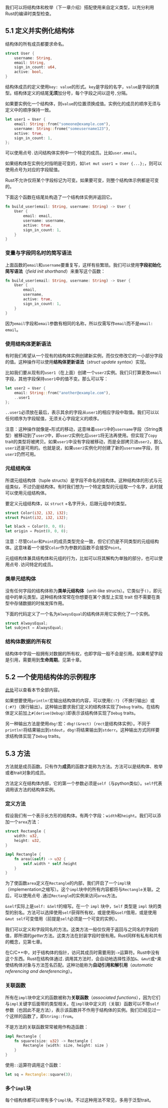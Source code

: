 我们可以将结构体和枚举（下一章介绍）搭配使用来自定义类型，以充分利用Rust的编译时类型检查。

## 5.1 定义并实例化结构体

结构体的所有成员都要求命名。

```rust
struct User {
    username: String,
    email: String,
    sign_in_count: u64,
    active: bool,
}
```

结构体成员的定义使用`key: value`的形式。`key`是字段的名字，`value`是字段的类型。结构体定义的结尾**无须**加分号，每个字段之间以逗号`,`分隔。

如果要实例化一个结构体，则`value`的位置须换成值。实例化的成员的顺序无须与定义中的顺序保持一致。

```rust
let user1 = User {
    email: String::from("someone@example.com"),
    username: String::frome("someusername123"),
    active: true,
    sign_in_count: 1,
};
```

可以使用点号`.`访问结构体实例中一个特定的成员。比如`user.email`。

如果结构体在实例化时指明是可变的，如`let mut user1 = User {...};`，则可以使用点号为对应的字段赋值。

Rust不允许仅将某个字段标记为可变。如果要可变，则整个结构体示例都是可变的。

下面这个函数在结尾处构造了一个结构体实例并返回它。

```rust
fn build_user(email: String, username: String) -> User {
    User {
        email: email,
        username: username,
        active: true,
        sign_in_count: 1,
    }
}
```

### 变量与字段同名时的简写语法

上面函数的`email`和`username`要重复写，这样有些繁琐。我们可以使用**字段初始化简写语法**（*field init shorthand*）来重写这个函数：

```rust
fn build_user(email: String, username: String) -> User {
    User {
        email,
        username,
        active: true,
        sign_in_count: 1,
    }
}
```

因为`email`字段和`email`参数有相同的名称，所以仅需写作`email`而不是`email: email`。

### 使用结构体更新语法

有时我们希望从一个现有的结构体实例创建新实例，而仅仅修改它的一小部分字段的值。这种操作可以使用**结构体更新语法**（*struct update syntax*）实现。

比如我们要从现有的`user1`（在上面）创建一个`user2`实例。我们只打算更改`email`字段，其他字段保持`user1`中的值不变。那么可以写：

```rust
let user2 = User {
    email: String::from("another@example.com"),
    ..user1
};
```

`..user1`必须放在最后，表示其余的字段从`user1`的相应字段中取值。我们可以以任何顺序为字段赋值，无须关心字段定义的顺序。

注意：这种操作就像是`=`形式的移动，这意味着`user1`中的`username`字段（String类型）被移动到了`user2`中，即`user2`实例化后`user1`将无法再使用。但实现了`Copy` trait的类型将被拷贝。如果`user1`中没有字段被移动，而是全部拷贝进`user2`，那么`user1`还是可用的。也就是说，如果`user2`实例化时创建了新的`username`字段，则`user1`仍然可用。

### 元组结构体

所谓元组结构体（tuple structs）是字段不命名的结构体。这种结构体的形式与元组类似，不过仍是结构体。有时我们想为一个特定类型的元组取一个名字，此时就可以使用元组结构体。

要定义元组结构体，以 `struct` +名字开头，后跟元组中的类型。

```rust
struct Color(i32, i32, i32);
struct Point(i32, i32, i32);

let black = Color(0, 0, 0);
let origin = Point(0, 0, 0);
```

注意：尽管`Color`和`Point`的成员类型完全一致，但它们仍是不同类型的元组结构体。这意味着一个接受`Color`作为参数的函数不会接受`Point`。

元组结构体兼具结构体和元组的行为，比如可以将其解构为单独的部分，也可以使用点号`.`访问特定的成员。

### 类单元结构体

没有任何字段的结构体称为**类单元结构体**（unit-like structs）。它类似于`()`，即元组中的单元类型。这种结构体常常在你想要在某个类型上实现 trait 但不需要在类型中存储数据的时候发挥作用。

下面的代码定义了一个名为`AlwaysEqual`的结构体并用它实例化了一个实例。

```rust
struct AlwaysEqual;
let subject = AlwaysEqual;
```

### 结构体数据的所有权

结构体中字段一般拥有对数据的所有权，也即字段一般不会是引用。如果希望字段是引用，需要用到**生命周期**。见第十章。

## 5.2 一个使用结构体的示例程序

[此处](https://kaisery.github.io/trpl-zh-cn/ch05-02-example-structs.html)可以查看本节全部内容。

如果想要使用`println!`宏输出结构体的内容，可以使用`{:?}`（不换行输出）或`{:#?}`（换行输出）。这种输出要求我们定义的结构体实现了`Debug` traits。在结构体定义前加上`#[derive(Debug)]`即表示该结构体实现了`Debug` traits。

另一种输出方法是使用`dbg!`宏：`dbg!(&rect)`（`rect`是结构体实例）。不同于`println!`将结果输出到`stdout`，`dbg!`将结果输出到`stderr`。这种输出方式同样要求结构体实现了`Debug` traits。

## 5.3 方法

方法就是成员函数。只有作为**成员**的函数才能称为方法。方法可以是结构体、枚举或者trait对象的成员。

方法定义在结构体内部，它的第一个参数必须是`self`（与python类似）。`self`代表调用该方法的结构体实例。

### 定义方法

假设我们有一个表示长方形的结构体。有两个字段：`width`和`height`。我们可以添加一个`area`方法：

```rust
struct Rectangle {
    width: u32,
    height: u32,
}

impl Rectangle {
    fn area(&self) -> u32 {
        self.width * self.height
    }
}
```

为了使函数`area`定义在`Rectangle`的内部，我们开启了一个`impl`块（implementation之缩写）。这个`impl`块中的所有内容都将与`Rectangle`关联。之后，可以使用点号`.`通过`Rectangle`的实例来访问`area`方法。

`&self`实际上是`self: &Self`的缩写。在一个 `impl` 块中，`Self` 类型是 `impl` 块的类型的别名。方法可以选择使用`self`获得所有权，或是使用`&self`借用，或是使用`&mut self`可变借用（前提是`self`必须是一个可变的实例）。

我们可以定义和字段同名的方法。这类方法一般仅仅用于返回与之同名的字段的值，即所谓的*getter*方法。这类方法在封装字段时很有用。Rust同样有私有和共有的概念，见第七章。

在C/C++中，对于结构体的指针，访问其成员时需要用到`->`运算符。Rust中没有这个东西。Rust在结构体通过`.`调用其方法时，会自动地选择性添加`&`、`&mut`或`*`来使结构体对象与方法签名匹配。这种功能称为**自动引用和解引用**（*automatic referencing and dereferencing*）。

### 关联函数

所有在`impl`块中定义的函数被称为**关联函数**（*associated functions*），因为它们与`impl`关键字后面带的类型相关。在`impl`块中定义的（关联）函数可以不带`self`参数（也因此不是方法），表示该函数并不作用于结构体的实例。我们已经见过一个这样的函数了，即`String::from`。

不是方法的关联函数常常被用作构造函数：

```rust
impl Rectangle {
    fn square(size: u32) -> Rectangle {
        Rectangle {width: size, height: size }
    }
}
```

使用`::`运算符调用这个函数：

```rust
let sq = Rectangle::square(3);
```

### 多个`impl`块

每个结构体都可以带有多个`impl`块。不过这种用法不常见，多用于泛型trait。

